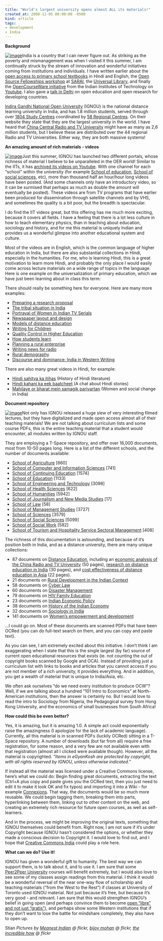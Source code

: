 ```yaml
---
title: "World's largest university opens almost ALL its materials!"
created_at: 2008-12-05 00:00:00 -0500
kind: article
tags:
- development
- India
---
```


**Background**

[![ image](http://farm1.static.flickr.com/110/285647746_5a625f3997_m.jpg)](http://farm1.static.flickr.com/110/285647746_5a625f3997_m.jpg)India
is a country that I can never figure out. As striking as the poverty and
mismanagement was when I visited it this summer, I am continually struck
by the stream of innovation and wonderful initiatives coming from
institutions and individuals. I have written earlier about the [open
access to primary school
textbooks](http://reganmian.net/blog/2008/04/06/many-great-free-textbooks-from-india/)
in Hindi and English, the [Open Source Fellowships
workshop](http://reganmian.net/blog/2008/08/11/opensource-fellowships-and-localization-into-indic-languages-at-sarai/)
at [SARAI](http://www.sarai.net/), the [Universal
Library](http://reganmian.net/blog/2008/08/03/openlibrary-and-universal-library-guys-work-together/),
and finally the [OpenCourseWare
initiative](http://reganmian.net/blog/2008/04/06/opencourseware-around-the-world-china-and-india/)
from the Indian Institutes of Technology on
[Youtube](http://www.youtube.com/nptelhrd). I also gave a [talk in
Delhi](http://reganmian.net/blog/2008/08/14/talk-at-iipa-in-delhi-on-open-research-oer-and-open-learning-in-developing-countries-slidecast/)
on open education and open research for developing countries.

[Indira Gandhi National Open University](http://www.ignou.ac.in/)
(IGNOU) is the national distance learning university in India, and has
1.8 million students, served through over [1804 Study
Centres](http://www.ignou.ac.in/divisions/rsd/rstd2.htm) coordinated by
[58 Regional Centres](http://www.ignou.ac.in/divisions/rsd/rstd1.htm).
On their website they state that they are the largest university in the
world. I have heard that [China Central Radio and TV
University](http://www.ilo.org/public/english/employment/skills/hrdr/init/chn_2.htm)
might have as many as 2,6 million students, but I believe these are
distributed over the 44 regional Radio and TV Universities. Either way,
they are both massive systems!

**An amazing amount of rich materials - videos**

[![ image](http://farm1.static.flickr.com/173/426578345_5f9deac8fe_m.jpg)](http://farm1.static.flickr.com/173/426578345_5f9deac8fe_m.jpg)Just
this summer, IGNOU has launched two different portals, whose richness of
material I believe to be unparalleled in the OER world! Similar to the
IITs, it has [archived its videos on
Youtube](http://www.youtube.com/profile?user=egyankoshIGNOU&view=subscriptions).
With one channel for each “school” within the university (for example
[School of education](http://www.youtube.com/user/ignousoe), [School of
social sciences](http://www.youtube.com/user/ignousoss), etc), more than
thousand half an hour/hour long videos have been posted. (And some
channels only have an introductory video, so it can be surmised that
perhaps as much as double the amount will eventually be posted). These
videos are from TV programs that have earlier been produced for
dissemination through satellite channels and by VHS, and sometimes the
quality is a bit poor, but the breadth is spectacular.

I do find the IIT videos great, but this offering has me much more
exciting, because it covers all fields. I have a feeling that there is a
lot less culture in how to teach elementary physics, than in teaching
about education, sociology and history, and for me this material is
uniquely Indian and provides us a wonderful glimpse into another
educational system and culture.

Most of the videos are in English, which is the common language of
higher education in India, but there are also substantial collections in
Hindi, especially in the humanities. For me, who is learning Hindi, this
is a great motivation to learn more Hindi, and probably the only place I
would easily come across lecture materials on a wide range of topics in
the language. Here is one example on the universalization of primary
education, which we have just been learning about in class this term:

There should really be something here for everyone. Here are many more
examples:

-   [Preparing a research
  proposal](http://www.youtube.com/watch?v=7E6ox3DjAW8)
-   [The tribal situation in
  India](http://www.youtube.com/watch?v=9Rvpu3q0w70)
-   [Portrayal of Women in Indian TV
  Serials](http://www.youtube.com/watch?v=v6N7g90zC80)
-   [Newspaper layout and
  design](http://www.youtube.com/watch?v=ouEj__cbeGw)
-   [Models of distance
  education](http://www.youtube.com/watch?v=WU-bXzre4Bk)
-   [Writing for
  Children](http://www.youtube.com/watch?v=KeOT-SoSGyI&feature=PlayList&p=66476B2D8BC04B8A&index=1)
-   [Quality Control in Higher
  Education](http://www.youtube.com/watch?v=1EwMnHy67b0)
-   [How students learn](http://www.youtube.com/watch?v=FxA3kXCAs4o)
-   [Planning a rural
  enterprise](http://www.youtube.com/watch?v=3C-cAJsWA2Y)
-   [Writing news for radio](http://www.youtube.com/watch?v=-I5T9LD867M)
-   [Rural demography](http://www.youtube.com/watch?v=Ru6wLi3kDrM)
-   [Discourse and dominance: India in Western
  Writing](http://www.youtube.com/watch?v=rUnifGvPiPM&feature=PlayList&p=ABCD83E32B879861&index=15)

There are also many great videos in Hindi, for example:

-   [Hindi sahitya ka
  itihas](http://www.youtube.com/watch?v=2FjCbAD4eO8&feature=PlayList&p=ABCD83E32B879861&index=9)
  (History of Hindi literature)
-   [Hindi kahani ka eek
  baatcheet](http://www.youtube.com/watch?v=rmZEDhIjA1k) (A chat about
  Hindi stories)
-   [Mahilaye or bharat mein samagik
  parivartan](http://www.youtube.com/watch?v=tnaFaM7tAaI&feature=PlayList&p=6DA27278B1D70A9E&index=11)
  (Women and social change in India)

**Document repository**

[![ image](http://farm4.static.flickr.com/3247/2610688098_abf68e06b8_m.jpg)](http://farm4.static.flickr.com/3247/2610688098_abf68e06b8_m.jpg)Not
only has IGNOU released a huge slew of very interesting filmed lectures,
but they have digitalized and made open access almost all of their
teaching materials! We are not talking about curriculum lists and some
course PDFs, this is the entire teaching material that a student would
encounter, all modules written by IGNOU staff.

They are employing a T-Space repository, and offer over 16,000
documents, most from 10-50 pages long. Here is a list of the different
schools, and the number of documents available:

-   [School of
  Agriculture](http://www.egyankosh.ac.in/handle/123456789/3632) [660]
-   [School of Computer and Information
  Sciences](http://www.egyankosh.ac.in/handle/123456789/3) [741]
-   [School of Continuing
  Education](http://www.egyankosh.ac.in/handle/123456789/4) [1574]
-   [School of Education](http://www.egyankosh.ac.in/handle/123456789/5)
  [1133]
-   [School of Engineering and
  Technology](http://www.egyankosh.ac.in/handle/123456789/6) [3098]
-   [School of Health
  Sciences](http://www.egyankosh.ac.in/handle/123456789/7) [622]
-   [School of
  Humanities](http://www.egyankosh.ac.in/handle/123456789/8) [5942]
-   [School of Journalism and New Media
  Studies](http://www.egyankosh.ac.in/handle/123456789/12555) [17]
-   [School of Law](http://www.egyankosh.ac.in/handle/123456789/19296)
  [58]
-   [School of Management
  Studies](http://www.egyankosh.ac.in/handle/123456789/9) [3727]
-   [School of Sciences](http://www.egyankosh.ac.in/handle/123456789/10)
  [3579]
-   [School of Social
  Sciences](http://www.egyankosh.ac.in/handle/123456789/11) [5099]
-   [School of Social
  Work](http://www.egyankosh.ac.in/handle/123456789/14175) [582]
-   [School of Tourism and Hospitality Service Sectoral
  Management](http://www.egyankosh.ac.in/handle/123456789/14167) [408]

The richness of this documentation is astounding, and because of it’s
position both in India, and as a distance university, there are many
unique collections:

-   87 documents on [Distance
  Education](http://www.egyankosh.ac.in/handle/123456789/11023),
  including an [economic analysis of the China Radio and TV
  University](http://www.egyankosh.ac.in/handle/123456789/26002) (50
  pages), [research on distance education in
  India](http://www.egyankosh.ac.in/handle/123456789/26087) (30
  pages), and [cost effectiveness of distance education in
  Asia](http://www.egyankosh.ac.in/handle/123456789/25997) (22 pages).
-   21 documents on [Rural Development in the Indian
  Context](http://www.egyankosh.ac.in/handle/123456789/2687)
-   58 documents on [Cyber
  Law](http://www.egyankosh.ac.in/handle/123456789/19297)
-   60 documents on [Disaster
  Management](http://www.egyankosh.ac.in/handle/123456789/5143)
-   79 documents on [HIV Family
  Education](http://www.egyankosh.ac.in/handle/123456789/18734)
-   23 documents on [Indian Economic
  Policy](http://www.egyankosh.ac.in/handle/123456789/1700)
-   38 documents on [History of the Indian
  Economy](http://www.egyankosh.ac.in/handle/123456789/972)
-   32 documents on [Sociology in
  India](http://www.egyankosh.ac.in/handle/123456789/1608)
-   141 documents on [Women’s empowerment and
  development](http://www.egyankosh.ac.in/handle/123456789/3502)

…I could go on. Most of these documents are scanned PDFs that have been
OCRed (you can do full-text search on them, and you can copy and paste
text).

As you can see, I am extremely excited about this initiative. I don’t
think I am exaggerating when I state that this is the single largest (by
far) source of current open educational resources that exists (ie. not
counting the out of copyright books scanned by Google and OCA). Instead
of providing just a curriculum list with links to books and articles
that you cannot access if you are not member of a rich university, it
provides everything. And in addition, you get a wealth of material that
is unique to India/Asia, etc.

We often ask ourselves “do we need every institution to produce OCW”?
Well, if we are talking about a hundred “101 Intro to Economics” at
North-American institutions, then the answer is certainly no. But I
would love to read the intro to Sociology from Nigeria, the Pedagogical
survey from Hong Kong University, and the economics of small businesses
from South Africa!

**How could this be even better?**

Yes,
it is amazing, but it is amazing 1.0. A simple act could exponentially
raise the amazingness (I apologize for the lack of academic language).
Currently, all this material is in scanned PDFs (luckily OCRed) sitting
in a T-Space repository. A number of downloads (but far from all)
require a free registration, for some reason, and a very few are not
available even with that registration (almost all I clicked were
available though). However, all the material is copyrighted. *“Items in
eGyanKosh are protected by copyright, with all rights reserved by IGNOU,
unless otherwise indicated.”*

If instead all the material was licensed under a Creative Commons
license, here’s what we could do: Begin finding great documents,
extracting the text (Ctrl+A plus copy and paste gives you the OCRed
text, then you just need to edit it to make it look OK and fix typos)
and importing it into a Wiki - for example [Connexions](http://cnx.org).
That way, the documents would be so much more reusable. We could begin
tagging them, breaking them into parts, hyperlinking between them,
linking out to other content on the web, and creating an extremely rich
resource for future open courses, as well as self-learners.

And in the process, we might be improving the original texts, something
that IGNOU themselves could benefit from. Right now, I am not sure if
it’s under Copyright because IGNOU hasn’t considered the options, or
whether they made a conscious decision to Copyright it. I would love to
find out, and I hope that [Creative Commons India](http://cc-india.org)
could play a role here.

**What can we do? Use it!**

IGNOU has given a wonderful gift to humanity. The best way we can
support them, is to talk about it, and to use it. I am sure that some
[Peer2Peer University](http://p2pu.org) courses will benefit extremely,
but I would also love to see some of my classes assign readings from
this material. I think it would be a wonderful reversal of the near
one-way flow of scholarship and teaching materials (”from the West to
the Rest”) if classes at University of Toronto used IGNOU material. Not
just because it’s free, but because it’s very good - and relevant. I am
sure that this would strengthen IGNOU’s belief in going open (and
perhaps convince them to become [open “libre” and not just
“gratis”](http://www.earlham.edu/~peters/fos/2008/08/greengold-oa-and-gratislibre-oa.html)),
and perhaps show some Western institutions that if they don’t want to
lose the battle for mindshare completely, they also have to open up.

Stian *Pictures by [Meanest
Indian](http://www.flickr.com/photos/meanestindian/) @ flickr, [bijoy
mohan](http://flickr.com/photos/bijoymohan/) @ flickr, [the incredible
how](http://www.flickr.com/photos/incrediblehow/) @ flickr*
